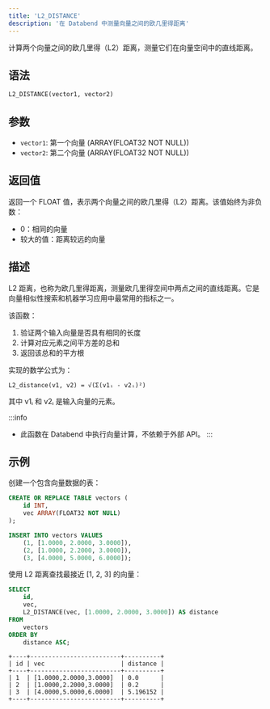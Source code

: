 ```yaml
---
title: 'L2_DISTANCE'
description: '在 Databend 中测量向量之间的欧几里得距离'
---
```


计算两个向量之间的欧几里得（L2）距离，测量它们在向量空间中的直线距离。

## 语法

```sql
L2_DISTANCE(vector1, vector2)
```

## 参数

- `vector1`: 第一个向量 (ARRAY(FLOAT32 NOT NULL))
- `vector2`: 第二个向量 (ARRAY(FLOAT32 NOT NULL))

## 返回值

返回一个 FLOAT 值，表示两个向量之间的欧几里得（L2）距离。该值始终为非负数：
- 0：相同的向量
- 较大的值：距离较远的向量

## 描述

L2 距离，也称为欧几里得距离，测量欧几里得空间中两点之间的直线距离。它是向量相似性搜索和机器学习应用中最常用的指标之一。

该函数：

1. 验证两个输入向量是否具有相同的长度
2. 计算对应元素之间平方差的总和
3. 返回该总和的平方根

实现的数学公式为：

```
L2_distance(v1, v2) = √(Σ(v1ᵢ - v2ᵢ)²)
```

其中 v1ᵢ 和 v2ᵢ 是输入向量的元素。

:::info
- 此函数在 Databend 中执行向量计算，不依赖于外部 API。
:::

## 示例

创建一个包含向量数据的表：

```sql
CREATE OR REPLACE TABLE vectors (
    id INT,
    vec ARRAY(FLOAT32 NOT NULL)
);

INSERT INTO vectors VALUES
    (1, [1.0000, 2.0000, 3.0000]),
    (2, [1.0000, 2.2000, 3.0000]),
    (3, [4.0000, 5.0000, 6.0000]);
```

使用 L2 距离查找最接近 [1, 2, 3] 的向量：

```sql
SELECT 
    id,
    vec, 
    L2_DISTANCE(vec, [1.0000, 2.0000, 3.0000]) AS distance
FROM 
    vectors
ORDER BY 
    distance ASC;
```

```
+----+-------------------------+----------+
| id | vec                     | distance |
+----+-------------------------+----------+
| 1  | [1.0000,2.0000,3.0000]  | 0.0      |
| 2  | [1.0000,2.2000,3.0000]  | 0.2      |
| 3  | [4.0000,5.0000,6.0000]  | 5.196152 |
+----+-------------------------+----------+
```

